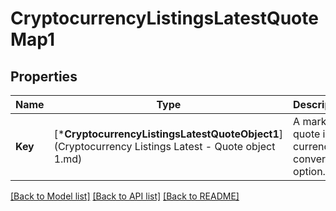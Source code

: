 # CryptocurrencyListingsLatestQuoteMap1

## Properties
Name | Type | Description | Notes
------------ | ------------- | ------------- | -------------
**Key** | [***CryptocurrencyListingsLatestQuoteObject1**](Cryptocurrency Listings Latest - Quote object 1.md) | A market quote in the currency conversion option. | [default to null]

[[Back to Model list]](../README.md#documentation-for-models) [[Back to API list]](../README.md#documentation-for-api-endpoints) [[Back to README]](../README.md)


